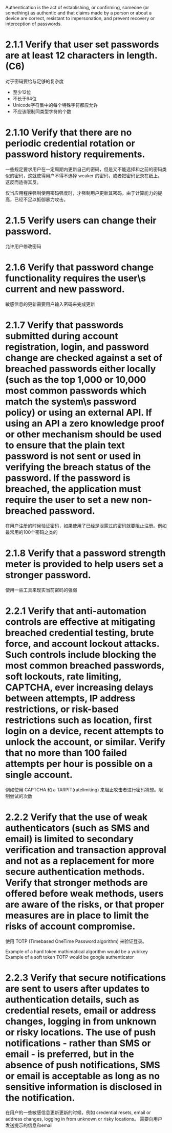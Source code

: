 Authentication is the act of establishing, or confirming, someone (or something) as authentic and that claims made by a person or about a device are correct, resistant to impersonation, and prevent recovery or interception of passwords.

# 2.1.1  Verify that user set passwords are at least 12 characters in length. (C6)

对于密码要给与足够的复杂度
- 至少12位
- 不长于64位
- Unicode字符集中的每个特殊字符都应允许
- 不应该限制同类型字符的个数

# 2.1.10  Verify that there are no periodic credential rotation or password history requirements.

一些规定要求用户在一定周期内更新自己的密码，但是又不能选择和之前的密码类似的密码，这就使得用户不得不选择 weaker 的密码，或者把密码记录在纸上。这反而适得其反。

仅当应用程序强制使用密码强度时，才强制用户更新其密码，由于计算能力的提高，已经不足以抵御暴力攻击。


# 2.1.5  Verify users can change their password.

允许用户修改密码

# 2.1.6  Verify that password change functionality requires the user\s current and new password.
敏感信息的更新需要用户输入密码来完成更新

# 2.1.7  Verify that passwords submitted during account registration, login, and password change are checked against a set of breached passwords either locally (such as the top 1,000 or 10,000 most common passwords which match the system\s password policy) or using an external API. If using an API a zero knowledge proof or other mechanism should be used to ensure that the plain text password is not sent or used in verifying the breach status of the password. If the password is breached, the application must require the user to set a new non-breached password.

在用户注册的时候验证密码，如果使用了已经是泄露过的密码就要阻止注册。例如最常用的100个密码之类的

# 2.1.8  Verify that a password strength meter is provided to help users set a stronger password.

使用一些工具来现实当前密码的强弱

# 2.2.1  Verify that anti-automation controls are effective at mitigating breached credential testing, brute force, and account lockout attacks. Such controls include blocking the most common breached passwords, soft lockouts, rate limiting, CAPTCHA, ever increasing delays between attempts, IP address restrictions, or risk-based restrictions such as location, first login on a device, recent attempts to unlock the account, or similar. Verify that no more than 100 failed attempts per hour is possible on a single account.

例如使用 CAPTCHA 和 a TARPIT(ratelimiting) 来阻止攻击者进行密码猜想。限制尝试的次数

# 2.2.2  Verify that the use of weak authenticators (such as SMS and email) is limited to secondary verification and transaction approval and not as a replacement for more secure authentication methods. Verify that stronger methods are offered before weak methods, users are aware of the risks, or that proper measures are in place to limit the risks of account compromise.

使用 TOTP (Timebased OneTime Password algorithm) 来验证登录。

Example of a hard token mathimatical algorithm would be a yubikey
Example of a soft token TOTP would be google authenticator

# 2.2.3  Verify that secure notifications are sent to users after updates to authentication details, such as credential resets, email or address changes, logging in from unknown or risky locations. The use of push notifications - rather than SMS or email - is preferred, but in the absence of push notifications, SMS or email is acceptable as long as no sensitive information is disclosed in the notification.

在用户的一些敏感信息更新更新的时候，例如 credential resets, email or address changes, logging in from unknown or risky locations。 需要向用户发送提示的信息和email
